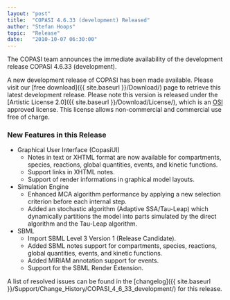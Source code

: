 ```yaml
---
layout: "post"
title:  "COPASI 4.6.33 (development) Released"
author: "Stefan Hoops"
topic:  "Release"
date:   "2010-10-07 06:30:00"
---
```


The COPASI team announces the immediate availability of the
development release COPASI 4.6.33 (development). 

A new development release of COPASI has been made available. Please
visit our [free download]({{ site.baseurl }}/Download/)
page to retrieve this latest development release. Please
note this version is released under the 
[Artistic License 2.0]({{ site.baseurl }}/Download/License/), 
which is an [OSI](http://www.opensource.org/) approved license. This
license allows non-commercial and commercial use free of charge. 

### New Features  in this Release

* Graphical User Interface (CopasiUI)
  * Notes in text or XHTML format are now available for compartments,
    species, reactions, global quantities, events, and kinetic
    functions. 
  * Support links in XHTML notes.
  * Support of render informations in graphical model layouts.
* Simulation Engine
  * Enhanced MCA algorithm performance by applying a new selection
    criterion before each internal step. 
  * Added an stochastic algorithm (Adaptive SSA/Tau-Leap) which
    dynamically partitions the model into parts simulated by the
    direct algorithm and the Tau-Leap algorithm.
* SBML
  * Import SBML Level 3 Version 1 (Release Candidate).
  * Added SBML notes support for compartments, species, reactions,
    global quantities, events, and kinetic functions. 
  * Added MIRIAM annotation support for events.
  * Support for the SBML Render Extension.

A list of resolved issues can be found in the
[changelog]({{ site.baseurl }}/Support/Change_History/COPASI_4_6_33_development/)
for this release. 

